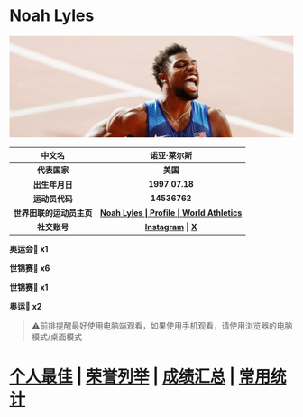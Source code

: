 # Noah Lyles

![Noah-Lyles](./Picture.jpg)


|          中文名          |                         诺亚·莱尔斯                          |
| :----------------------: | :----------------------------------------------------------: |
|       **代表国家**       |                           **美国**                           |
|      **出生年月日**      |                        **1997.07.18**                        |
|      **运动员代码**      |                         **14536762**                         |
| **世界田联的运动员主页** | **[Noah Lyles \| Profile \| World Athletics](https://worldathletics.org/athletes/united-states/noah-lyles-14536762)** |
|       **社交账号**       | **[Instagram](https://www.instagram.com/nojo18/feed/) \| [X](https://x.com/lylesnoah)** |

**奥运会🥇 x1**

**世锦赛🥇 x6**

**世锦赛🥈 x1**

**奥运🥉 x2**

> ⚠前排提醒最好使用电脑端观看，如果使用手机观看，请使用浏览器的电脑模式/桌面模式

# [个人最佳](./Personal-Best.md) \| [荣誉列举](./Honors.md) \| [成绩汇总](./Results.md) \| [常用统计](./Stats.md)

